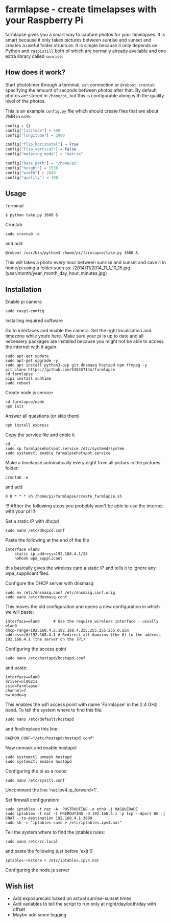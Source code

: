 farmlapse - create timelapses with your Raspberry Pi
==========

farmlapse gives you a smart way to capture photos for your timelapses. It is smart because it only takes pictures between sunrise and sunset and creates a useful folder structure. It is simple because it only depends on Python and `raspistill` both of which are normally already available and one extra library called `sunrise`.

How does it work?
------------------

Start phototimer through a terminal, `ssh` connection or `@reboot crontab` specifying the amount of seconds between photos after that. By default photos are stored in `/home/pi`, but this is configurable along with the quality level of the photos.

This is an example `config.py` file which should create files that are about 2MB in size:

```python
config = {}
config["latitude"] = 400
config["longitude"] = 2000

config["flip_horizontal"] = True
config["flip_vertical"] = False
config["metering_mode"] = "matrix"

config["base_path"] = "/home/pi"
config["height"] = 1536
config["width"] = 2048
config["quality"] = 100
```


Usage
-----
Terminal
```
$ python take.py 3600 &
```
Crontab
```
sudo crontab -e
```
and add
```
@reboot /usr/bin/python3 /home/pi/farmlapse/take.py 3600 &
```
This will takes a photo every hour between sunrise and sunset and save it in home/pi using a folder such as: /2014/11/2014_11_1_10_15.jpg (year/month/year_month_day_hour_minutes.jpg)

Installation
-----------
Enable pi camera
```
sudo raspi-config
```
Installing required software

Go to interfaces and enable the camera. Set the right localization and timezone while youŕe here.
Make sure your pi is up to date and all necessery packages are installed because you might not be able to access the internet with it again.
```
sudo apt-get update
sudo apt-get upgrade -y
sudo apt install python3-pip git dnsmasq hostapd npm ffmpeg -y
git clone https://github.com/53645714n/farmlapse
cd farmlapse
pip3 install suntime
sudo reboot
```
Create node.js service
```
cd farmlapse/node
npm init
```
Answer all questions (or skip them)
```
npm install express
```
Copy the service file and enble it
```
cd ..
sudo cp farmlapsehotspot.service /etc/systemd/system
sudo systemctl enable farmalpsehotspot.service
```
Make a timelapse automatically every night from all picturs in the pictures folder:
```
crontab -e
```
and add
```
0 0 * * * sh /home/pi/farmlapse/create_farmlapse.sh
```
!!! Afther the following steps you probobly won't be able to use the internet with your pi !!!

Set a static IP with dhcpd
```
sudo nano /etc/dhcpcd.conf
```
Paste the following at the end of the file
```
interface wlan0
    static ip_address=192.168.4.1/24
    nohook wpa_supplicant
```
this basically gives the wireless card a static IP and tells it to ignore any wpa_supplicant files.

Configure the DHCP server with dnsmasq
```
sudo mv /etc/dnsmasq.conf /etc/dnsmasq.conf.orig
sudo nano /etc/dnsmasq.conf
```
This moves the old configuration and opens a new configuration in which we will paste:
```
interface=wlan0      # Use the require wireless interface - usually wlan0
dhcp-range=192.168.4.2,192.168.4.255,255.255.255.0,15m
address=/#/192.168.4.1 # Redirect all domains (the #) to the address 192.168.4.1 (the server on the (Pi)
```

Configuring the access point
```
sudo nano /etc/hostapd/hostapd.conf
```
and paste:
```
interface=wlan0
driver=nl80211
ssid=Farmlapse
channel=7
hw_mode=g
```
This enables the wifi access point with name 'Farmlapse' in the 2.4 GHz band. 
To tell the system where to find this file:
```
sudo nano /etc/default/hostapd
```
and find/replace this line:
```
DAEMON_CONF="/etc/hostapd/hostapd.conf"
```
Now unmask and enable hostapd:
```
sudo systemctl unmask hostapd
sudo systemctl enable hostapd
```

Configuring the pi as a router
```
sudo nano /etc/sysctl.conf
```
Uncomment the line 'net.ipv4.ip_forward=1'.

Set firewall configuration:
```
sudo iptables -t nat -A  POSTROUTING -o eth0 -j MASQUERADE
sudo iptables -t nat -I PREROUTING -d 192.168.4.1 -p tcp --dport 80 -j DNAT --to-destination 192.168.4.1:3000
sudo sh -c "iptables-save > /etc/iptables.ipv4.nat"
```
Tell the system where to find the iptables rules:
```
sudo nano /etc/rc.local
```
and paste the following just before 'exit 0'
```
iptables-restore < /etc/iptables.ipv4.nat
```

Configuring the node.js server

Wish list
---------
* Add exposurecalc based on actual sunrise-sunset times
* Add variables to tell the script to run only at night/day/both/day with offset
* Maybe add some logging

